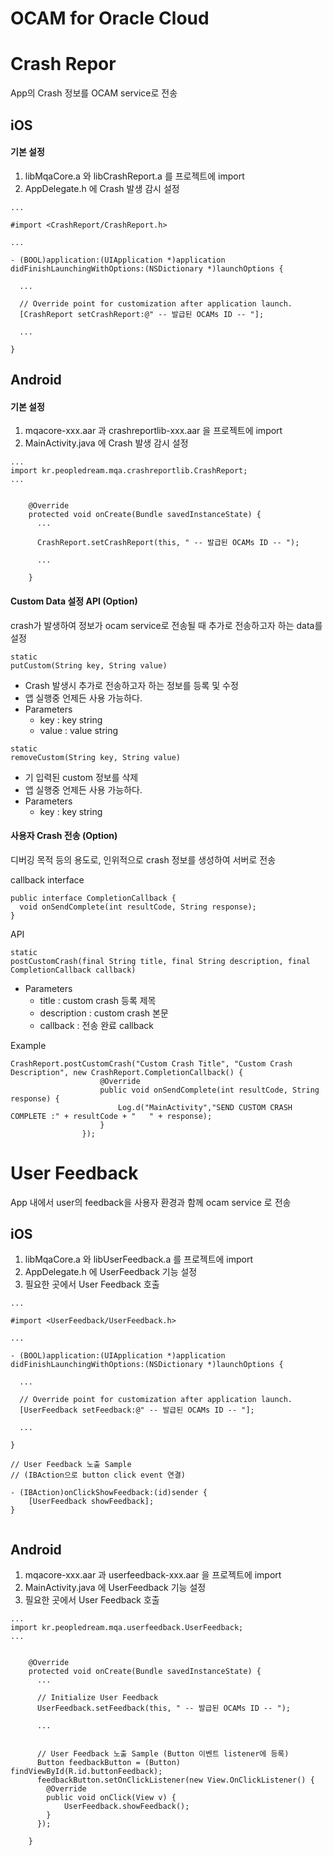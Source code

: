OCAM for Oracle Cloud
=====================


# Crash Repor

App의 Crash 정보를 OCAM service로 전송


## iOS

#### 기본 설정

1. libMqaCore.a 와 libCrashReport.a 를 프로젝트에 import
2. AppDelegate.h 에 Crash 발생 감시 설정
~~~
...

#import <CrashReport/CrashReport.h>

...

- (BOOL)application:(UIApplication *)application didFinishLaunchingWithOptions:(NSDictionary *)launchOptions {

  ...

  // Override point for customization after application launch.
  [CrashReport setCrashReport:@" -- 발급된 OCAMs ID -- "];

  ...
    
}
~~~



## Android

#### 기본 설정

1. mqacore-xxx.aar 과 crashreportlib-xxx.aar 을 프로젝트에 import
2. MainActivity.java 에 Crash 발생 감시 설정
~~~
...
import kr.peopledream.mqa.crashreportlib.CrashReport;
...


    @Override
    protected void onCreate(Bundle savedInstanceState) {
      ...

      CrashReport.setCrashReport(this, " -- 발급된 OCAMs ID -- ");

      ...

    }
~~~


#### Custom Data 설정 API (Option)

crash가 발생하여 정보가 ocam service로 전송될 때 추가로 전송하고자 하는 data를 설정

~~~~
static
putCustom(String key, String value)
~~~~
* Crash 발생시 추가로 전송하고자 하는 정보를 등록 및 수정
* 앱 실행중 언제든 사용 가능하다.
* Parameters
    - key : key string
    - value : value string

~~~~
static
removeCustom(String key, String value)
~~~~
* 기 입력된 custom 정보를 삭제
* 앱 실행중 언제든 사용 가능하다.
* Parameters
    - key : key string


#### 사용자 Crash 전송 (Option)
디버깅 목적 등의 용도로,  인위적으로 crash 정보를 생성하여 서버로 전송

callback interface
~~~
public interface CompletionCallback {
  void onSendComplete(int resultCode, String response);
}
~~~

API
~~~~
static
postCustomCrash(final String title, final String description, final CompletionCallback callback)
~~~~
* Parameters
    - title : custom crash 등록 제목
    - description : custom crash 본문
    - callback : 전송 완료 callback

Example
~~~
CrashReport.postCustomCrash("Custom Crash Title", "Custom Crash Description", new CrashReport.CompletionCallback() {
                    @Override
                    public void onSendComplete(int resultCode, String response) {
                        Log.d("MainActivity","SEND CUSTOM CRASH COMPLETE :" + resultCode + "   " + response);
                    }
                });
~~~


# User Feedback

App 내에서 user의 feedback을 사용자 환경과 함께 ocam service 로 전송

## iOS

1. libMqaCore.a 와 libUserFeedback.a 를 프로젝트에 import
2. AppDelegate.h 에 UserFeedback 기능 설정
3. 필요한 곳에서 User Feedback 호출

~~~
...

#import <UserFeedback/UserFeedback.h>

...

- (BOOL)application:(UIApplication *)application didFinishLaunchingWithOptions:(NSDictionary *)launchOptions {

  ...

  // Override point for customization after application launch.
  [UserFeedback setFeedback:@" -- 발급된 OCAMs ID -- "];

  ...
    
}

// User Feedback 노출 Sample 
// (IBAction으로 button click event 연결)

- (IBAction)onClickShowFeedback:(id)sender {
    [UserFeedback showFeedback];
}


~~~



## Android

1. mqacore-xxx.aar 과 userfeedback-xxx.aar 을 프로젝트에 import
2. MainActivity.java 에 UserFeedback 기능 설정
3. 필요한 곳에서 User Feedback 호출

~~~
...
import kr.peopledream.mqa.userfeedback.UserFeedback;
...


    @Override
    protected void onCreate(Bundle savedInstanceState) {
      ...

      // Initialize User Feedback
      UserFeedback.setFeedback(this, " -- 발급된 OCAMs ID -- ");

      ...


      // User Feedback 노출 Sample (Button 이벤트 listener에 등록)
      Button feedbackButton = (Button) findViewById(R.id.buttonFeedback);
      feedbackButton.setOnClickListener(new View.OnClickListener() {
        @Override
        public void onClick(View v) {
            UserFeedback.showFeedback();
        }
      });

    }

~~~

